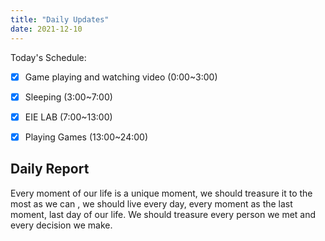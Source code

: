 ```yaml
---
title: "Daily Updates"
date: 2021-12-10
---
```




Today's Schedule:

- [x] Game playing and watching video (0:00~3:00)
- [x] Sleeping (3:00~7:00)
- [x] EIE LAB (7:00~13:00)
- [x] Playing Games (13:00~24:00)



## Daily Report

Every moment of our life is a unique moment, we should treasure it to the most as we can , we should live every day, every moment as the last moment, last day of our life. We should treasure every person we met and every decision we make.

